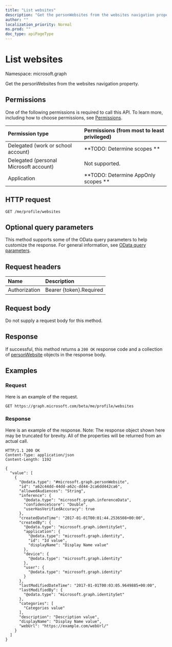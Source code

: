 ```yaml
---
title: "List websites"
description: "Get the personWebsites from the websites navigation property."
author: ""
localization_priority: Normal
ms.prod: ""
doc_type: apiPageType
---
```


# List websites

Namespace: microsoft.graph

Get the personWebsites from the websites navigation property.

## Permissions
One of the following permissions is required to call this API. To learn more, including how to choose permissions, see [Permissions](/concepts/permissions-reference.md).

|Permission type|Permissions (from most to least privileged)|
|:---|:---|
|Delegated (work or school account)|**TODO: Determine scopes **|
|Delegated (personal Microsoft account)|Not supported.|
|Application|**TODO: Determine AppOnly scopes **|

## HTTP request
<!-- {
  "blockType": "ignored"
}
-->
``` http
GET /me/profile/websites
```

## Optional query parameters
This method supports some of the OData query parameters to help customize the response. For general information, see [OData query parameters](/graph/query-parameters).

## Request headers
|Name|Description|
|:---|:---|
|Authorization|Bearer {token}.Required|

## Request body
Do not supply a request body for this method.

## Response
If successful, this method returns a `200 OK` response code and a collection of [personWebsite](../resources/personwebsite.md) objects in the response body.

## Examples

### Request
Here is an example of the request.
<!-- {
  "blockType": "request",
  "name": "get_personwebsite"
}
-->
``` http
GET https://graph.microsoft.com/beta/me/profile/websites
```

### Response
Here is an example of the response. Note: The response object shown here may be truncated for brevity. All of the properties will be returned from an actual call.
<!-- {
  "blockType": "response",
  "truncated": true,
  "@odata.type": "collection(microsoft.graph.personwebsite)"
}
-->
``` http
HTTP/1.1 200 OK
Content-Type: application/json
Content-Length: 1192

{
  "value": [
    {
      "@odata.type": "#microsoft.graph.personWebsite",
      "id": "a62c44dd-44dd-a62c-dd44-2ca6dd442ca6",
      "allowedAudiences": "String",
      "inference": {
        "@odata.type": "microsoft.graph.inferenceData",
        "confidenceScore": "Double",
        "userHasVerifiedAccuracy": true
      },
      "createdDateTime": "2017-01-01T00:01:44.2536508+00:00",
      "createdBy": {
        "@odata.type": "microsoft.graph.identitySet",
        "application": {
          "@odata.type": "microsoft.graph.identity",
          "id": "Id value",
          "displayName": "Display Name value"
        },
        "device": {
          "@odata.type": "microsoft.graph.identity"
        },
        "user": {
          "@odata.type": "microsoft.graph.identity"
        }
      },
      "lastModifiedDateTime": "2017-01-01T00:03:05.9649885+00:00",
      "lastModifiedBy": {
        "@odata.type": "microsoft.graph.identitySet"
      },
      "categories": [
        "Categories value"
      ],
      "description": "Description value",
      "displayName": "Display Name value",
      "webUrl": "https://example.com/webUrl/"
    }
  ]
}
```

